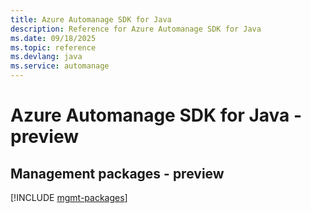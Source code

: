 ```yaml
---
title: Azure Automanage SDK for Java
description: Reference for Azure Automanage SDK for Java
ms.date: 09/18/2025
ms.topic: reference
ms.devlang: java
ms.service: automanage
---
```

# Azure Automanage SDK for Java - preview

## Management packages - preview
[!INCLUDE [mgmt-packages](automanage-mgmt-index.md)]